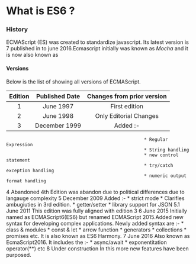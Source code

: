  # What is ES6 ?


### History 
 ECMAScript (ES) was created to standardize javascript. Its latest version is 7 published in to june 2016.Ecmascript initially was known as *Mocha* and it is now also known as 

 #### Versions 

 Below is the list of showing all versions of ECMAScript. 

 **Edition**   |     **Published Date**     |     **Changes from prior version**
:-------------:|:--------------------------:|:---------------------------------:
 1             |         June 1997          |     First edition 
 2             |         June 1998          |     Only Editorial Changes
 3             |         December 1999      |     Added :- 
                                                        * Regular Expression
                                                        * String handling
                                                        * new control statement
                                                        * try/catch exception handling
                                                        * numeric output format handling
4                       Abandoned               4th Edition was abandon due to political differences due to langauge complexity
5                       December 2009           Added :- 
                                                        * strict mode
                                                        * Clarifies ambugiuties in 3rd edition.
                                                        * getter/setter
                                                        * library support for JSON
5.1                     June 2011               This edition was fully aligned with edition 3
6                       June 2015               Initially named as ECMAScript6(ES6) but renamed ECMAScript 2015.Added new syntax for developing complex applications.
                                                Newly added syntax are :- 
                                                                         * class & modules
                                                                         * const & let
                                                                         * arrow function 
                                                                         * generators 
                                                                         * collections
                                                                         * promises etc.
                                                It is also known as ES6 Harmony.
7                       June 2016               Also known as EcmaScript2016. It includes the :- 
                                                                                                * async/await 
                                                                                                * exponentitation operator(**) etc
8                       Under construction      In this more new features have been purposed.
